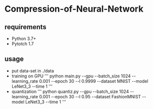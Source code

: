 # Compression-of-Neural-Network
## requirements
- Python 3.7+
- Pytotch 1.7
## usage
- put data-set in ./data 
- training on GPU
'''
python main.py --gpu --batch_size 1024 --learning_rate 0.001 --epoch 30 --l 0.9999 --dataset MNIST --model LeNet3_3 --time 1
'''
- quantization
'''
python quantiz.py --gpu --batch_size 1024 --learning_rate 0.001 --epoch 30 --l 0.95 --dataset FashionMNIST --model LeNet3_3 --time 1
'''
